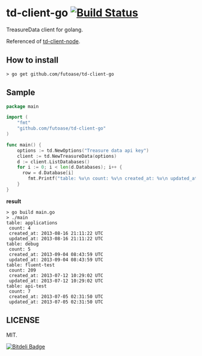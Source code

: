 td-client-go [![Build Status](https://travis-ci.org/futoase/td-client-go.png?branch=master)](https://travis-ci.org/futoase/td-client-go)
============

TreasureData client for golang.

Referenced of [td-client-node](https://github.com/treasure-data/td-client-node).

How to install
--------------

```
> go get github.com/futoase/td-client-go
```

Sample
------

```go
package main

import (
	"fmt"
	"github.com/futoase/td-client-go"
)

func main() {
	options := td.NewOptions("Treasure data api key")
	client := td.NewTreasureData(options)
	d := client.ListDatabases()
	for i := 0; i < len(d.Databases); i++ {
	  row = d.Database[i]
		fmt.Printf("table: %v\n count: %v\n created_at: %v\n updated_at: %v\n", row.Name, row.Count, row.Created_At, row.Updated_At)
	}
}
```

**result**

```
> go build main.go
> ./main
table: applications
 count: 4
 created_at: 2013-08-16 21:11:22 UTC
 updated_at: 2013-08-16 21:11:22 UTC
table: debug
 count: 5
 created_at: 2013-09-04 08:43:59 UTC
 updated_at: 2013-09-04 08:43:59 UTC
table: fluent-test
 count: 209
 created_at: 2013-07-12 10:29:02 UTC
 updated_at: 2013-07-12 10:29:02 UTC
table: api-test
 count: 7
 created_at: 2013-07-05 02:31:50 UTC
 updated_at: 2013-07-05 02:31:50 UTC
```

LICENSE
-------

MIT.


[![Bitdeli Badge](https://d2weczhvl823v0.cloudfront.net/futoase/td-client-go/trend.png)](https://bitdeli.com/free "Bitdeli Badge")

